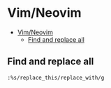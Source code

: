 # Vim/Neovim
<!--ts-->
* [Vim/Neovim](vim.md#vimneovim)
   * [Find and replace all](vim.md#find-and-replace-all)

<!-- Added by: runner, at: Wed Aug 11 09:39:23 UTC 2021 -->

<!--te-->

## Find and replace all
```vim
:%s/replace_this/replace_with/g
```
